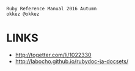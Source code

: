 ```
Ruby Reference Manual 2016 Autumn
okkez @okkez
```

LINKS
=====

- http://togetter.com/li/1022330
- http://labocho.github.io/rubydoc-ja-docsets/

